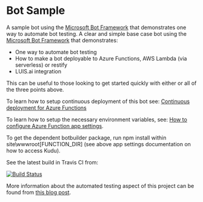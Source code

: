 # Bot Sample

A sample bot using the [Microsoft Bot Framework](https://dev.botframework.com) that demonstrates one way to automate bot testing.
A clear and simple base case bot using the [Microsoft Bot Framework](https://dev.botframework.com) that demonstrates:

* One way to automate bot testing 
* How to make a bot deployable to Azure Functions, AWS Lambda (via serverless) or restify
* LUIS.ai integration

This can be useful to those looking to get started quickly with either or all of the three points above. 

To learn how to setup continuous deployment of this bot see: [Continuous deployment for Azure Functions](https://docs.microsoft.com/en-us/azure/azure-functions/functions-continuous-deployment)

To learn how to setup the necessary environment variables, see: [How to configure Azure Function app settings](https://docs.microsoft.com/en-us/azure/azure-functions/functions-how-to-use-azure-function-app-settings).  

To get the dependent botbuilder package, run npm install within site\wwwroot\[FUNCTION_DIR]
 (see above app settings documentation on how to access Kudu).

See the latest build in Travis CI from:

[![Build Status](https://travis-ci.org/vjrantal/bot-sample.svg?branch=master)](https://travis-ci.org/vjrantal/bot-sample)

More information about the automated testing aspect of this project can be found from [this blog post](http://blog.vjrantal.net/2016/10/24/continuous-delivery-of-a-node-js-bot/).
